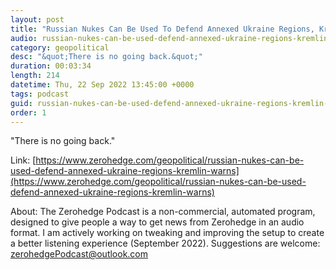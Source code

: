 ```yaml
---
layout: post
title: "Russian Nukes Can Be Used To Defend Annexed Ukraine Regions, Kremlin Warns"
audio: russian-nukes-can-be-used-defend-annexed-ukraine-regions-kremlin-warns-0
category: geopolitical
desc: "&quot;There is no going back.&quot;"
duration: 00:03:34
length: 214
datetime: Thu, 22 Sep 2022 13:45:00 +0000
tags: podcast
guid: russian-nukes-can-be-used-defend-annexed-ukraine-regions-kremlin-warns-0
order: 1
---
```

&quot;There is no going back.&quot;

Link: [https://www.zerohedge.com/geopolitical/russian-nukes-can-be-used-defend-annexed-ukraine-regions-kremlin-warns](https://www.zerohedge.com/geopolitical/russian-nukes-can-be-used-defend-annexed-ukraine-regions-kremlin-warns)

About: The Zerohedge Podcast is a non-commercial, automated program, designed to give people a way to get news from Zerohedge in an audio format.  I am actively working on tweaking and improving the setup to create a better listening experience (September 2022).  Suggestions are welcome: [zerohedgePodcast@outlook.com](mailto:zerohedgePodcast@outlook.com)